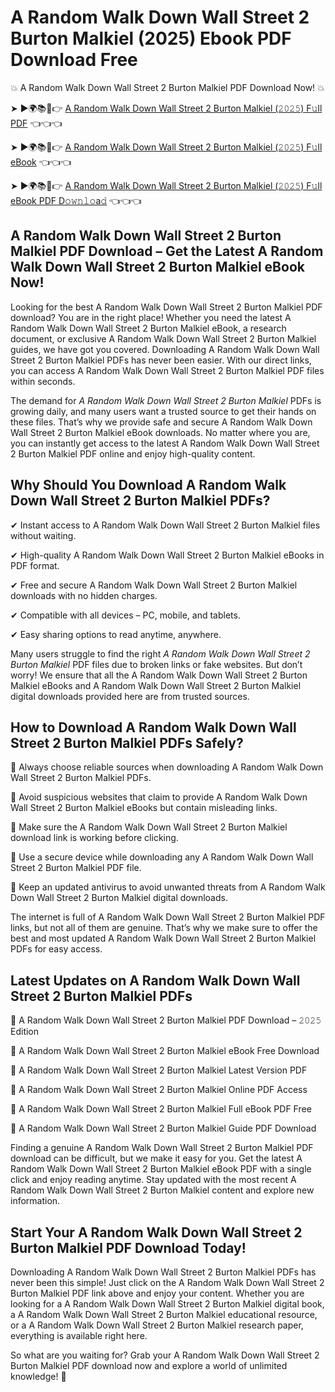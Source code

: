 # A Random Walk Down Wall Street 2 Burton Malkiel (2025) Ebook PDF Download Free

💥 A Random Walk Down Wall Street 2 Burton Malkiel PDF Download Now! 💥

➤ ►🌍📚📱👉 [A Random Walk Down Wall Street 2 Burton Malkiel (𝟸𝟶𝟸𝟻) F𝚞ll PDF](https://getpdf.xyz/a-random-walk-down-wall-street-2-burton-malkiel) 👈👈👈


➤ ►🌍📚📱👉 [A Random Walk Down Wall Street 2 Burton Malkiel (𝟸𝟶𝟸𝟻) F𝚞ll eBook](https://getpdf.xyz/a-random-walk-down-wall-street-2-burton-malkiel) 👈👈👈


➤ ►🌍📚📱👉 [A Random Walk Down Wall Street 2 Burton Malkiel (𝟸𝟶𝟸𝟻) F𝚞ll eBook PDF D𝚘𝚠𝚗𝚕𝚘a𝚍](https://getpdf.xyz/a-random-walk-down-wall-street-2-burton-malkiel) 👈👈👈


## A Random Walk Down Wall Street 2 Burton Malkiel PDF Download – Get the Latest A Random Walk Down Wall Street 2 Burton Malkiel eBook Now!

Looking for the best A Random Walk Down Wall Street 2 Burton Malkiel PDF download? You are in the right place! Whether you need the latest A Random Walk Down Wall Street 2 Burton Malkiel eBook, a research document, or exclusive A Random Walk Down Wall Street 2 Burton Malkiel guides, we have got you covered. Downloading A Random Walk Down Wall Street 2 Burton Malkiel PDFs has never been easier. With our direct links, you can access A Random Walk Down Wall Street 2 Burton Malkiel PDF files within seconds.

The demand for *A Random Walk Down Wall Street 2 Burton Malkiel* PDFs is growing daily, and many users want a trusted source to get their hands on these files. That’s why we provide safe and secure A Random Walk Down Wall Street 2 Burton Malkiel eBook downloads. No matter where you are, you can instantly get access to the latest A Random Walk Down Wall Street 2 Burton Malkiel PDF online and enjoy high-quality content.

## Why Should You Download A Random Walk Down Wall Street 2 Burton Malkiel PDFs?

✔ Instant access to A Random Walk Down Wall Street 2 Burton Malkiel files without waiting.

✔ High-quality A Random Walk Down Wall Street 2 Burton Malkiel eBooks in PDF format.

✔ Free and secure A Random Walk Down Wall Street 2 Burton Malkiel downloads with no hidden charges.

✔ Compatible with all devices – PC, mobile, and tablets.

✔ Easy sharing options to read anytime, anywhere.

Many users struggle to find the right *A Random Walk Down Wall Street 2 Burton Malkiel* PDF files due to broken links or fake websites. But don’t worry! We ensure that all the A Random Walk Down Wall Street 2 Burton Malkiel eBooks and A Random Walk Down Wall Street 2 Burton Malkiel digital downloads provided here are from trusted sources.

## How to Download A Random Walk Down Wall Street 2 Burton Malkiel PDFs Safely?

📌 Always choose reliable sources when downloading A Random Walk Down Wall Street 2 Burton Malkiel PDFs.

📌 Avoid suspicious websites that claim to provide A Random Walk Down Wall Street 2 Burton Malkiel eBooks but contain misleading links.

📌 Make sure the A Random Walk Down Wall Street 2 Burton Malkiel download link is working before clicking.

📌 Use a secure device while downloading any A Random Walk Down Wall Street 2 Burton Malkiel PDF file.

📌 Keep an updated antivirus to avoid unwanted threats from A Random Walk Down Wall Street 2 Burton Malkiel digital downloads.

The internet is full of A Random Walk Down Wall Street 2 Burton Malkiel PDF links, but not all of them are genuine. That’s why we make sure to offer the best and most updated A Random Walk Down Wall Street 2 Burton Malkiel PDFs for easy access.

## Latest Updates on A Random Walk Down Wall Street 2 Burton Malkiel PDFs

🔹 A Random Walk Down Wall Street 2 Burton Malkiel PDF Download – 𝟸𝟶𝟸𝟻 Edition

🔹 A Random Walk Down Wall Street 2 Burton Malkiel eBook Free Download

🔹 A Random Walk Down Wall Street 2 Burton Malkiel Latest Version PDF

🔹 A Random Walk Down Wall Street 2 Burton Malkiel Online PDF Access

🔹 A Random Walk Down Wall Street 2 Burton Malkiel Full eBook PDF Free

🔹 A Random Walk Down Wall Street 2 Burton Malkiel Guide PDF Download

Finding a genuine A Random Walk Down Wall Street 2 Burton Malkiel PDF download can be difficult, but we make it easy for you. Get the latest A Random Walk Down Wall Street 2 Burton Malkiel eBook PDF with a single click and enjoy reading anytime. Stay updated with the most recent A Random Walk Down Wall Street 2 Burton Malkiel content and explore new information.

## Start Your A Random Walk Down Wall Street 2 Burton Malkiel PDF Download Today!

Downloading A Random Walk Down Wall Street 2 Burton Malkiel PDFs has never been this simple! Just click on the A Random Walk Down Wall Street 2 Burton Malkiel PDF link above and enjoy your content. Whether you are looking for a A Random Walk Down Wall Street 2 Burton Malkiel digital book, a A Random Walk Down Wall Street 2 Burton Malkiel educational resource, or a A Random Walk Down Wall Street 2 Burton Malkiel research paper, everything is available right here.

So what are you waiting for? Grab your A Random Walk Down Wall Street 2 Burton Malkiel PDF download now and explore a world of unlimited knowledge! 🚀